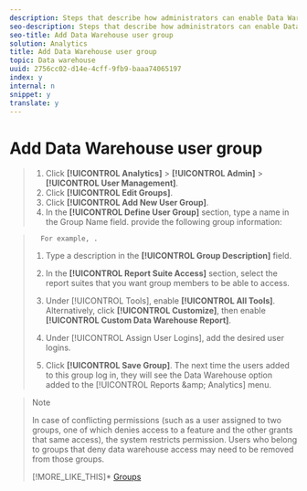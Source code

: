 ```yaml
---
description: Steps that describe how administrators can enable Data Warehouse reporting access to a group of users.
seo-description: Steps that describe how administrators can enable Data Warehouse reporting access to a group of users.
seo-title: Add Data Warehouse user group
solution: Analytics
title: Add Data Warehouse user group
topic: Data warehouse
uuid: 2756cc02-d14e-4cff-9fb9-baaa74065197
index: y
internal: n
snippet: y
translate: y
---
```


# Add Data Warehouse user group


>1. Click **[!UICONTROL  Analytics]** > **[!UICONTROL  Admin]** > **[!UICONTROL  User Management]**.
>1. Click **[!UICONTROL  Edit Groups]**.
>1. Click **[!UICONTROL  Add New User Group]**.
>1. In the **[!UICONTROL  Define User Group]** section, type a name in the Group Name field. provide the following group information:

>       For example, . 
>1. Type a description in the **[!UICONTROL  Group Description]** field.
>1. In the **[!UICONTROL  Report Suite Access]** section, select the report suites that you want group members to be able to access.
>1. Under [!UICONTROL  Tools], enable **[!UICONTROL  All Tools]**.
>   Alternatively, click **[!UICONTROL  Customize]**, then enable **[!UICONTROL  Custom Data Warehouse Report]**. 
>
>1. Under [!UICONTROL  Assign User Logins], add the desired user logins.
>1. Click **[!UICONTROL  Save Group]**.
>   The next time the users added to this group log in, they will see the Data Warehouse option added to the [!UICONTROL  Reports &amp;amp; Analytics] menu. 
>

>   >[!NOTE]
>   >
>   >In case of conflicting permissions (such as a user assigned to two groups, one of which denies access to a feature and the other grants that same access), the system restricts permission. Users who belong to groups that deny data warehouse access may need to be removed from those groups.
>
>[!MORE_LIKE_THIS]* [ Groups ](groups.md#concept_6C565553DCE3417C909234B2F044A02F)